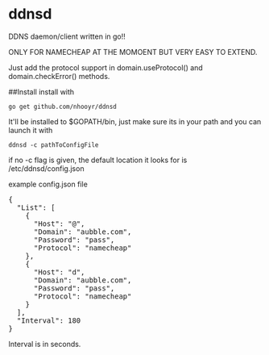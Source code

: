 # ddnsd
DDNS daemon/client written in go!!

ONLY FOR NAMECHEAP AT THE MOMOENT BUT VERY EASY TO EXTEND.

Just add the protocol support in domain.useProtocol() and domain.checkError() methods.

##Install
install with

	go get github.com/nhooyr/ddnsd

It'll be installed to $GOPATH/bin, just make sure its in your path and you can launch it with

	ddnsd -c pathToConfigFile

if no -c flag is given, the default location it looks for is /etc/ddnsd/config.json

example config.json file

<pre>
{
  "List": [
    {
      "Host": "@",
      "Domain": "aubble.com",
      "Password": "pass",
      "Protocol": "namecheap"
    },
    {
      "Host": "d",
      "Domain": "aubble.com",
      "Password": "pass",
      "Protocol": "namecheap"
    }
  ],
  "Interval": 180
}
</pre>

Interval is in seconds.
